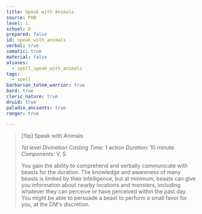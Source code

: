 ```yaml
---
title: Speak with Animals
source: PHB
level: 1
school: D
prepared: false
id: speak_with_animals
verbal: true
somatic: true
material: false
aliases:
  - spell_speak_with_animals
tags:
  - spell
barbarian_totem_warrior: true
bard: true
cleric_nature: true
druid: true
paladin_ancients: true
ranger: true

---
```

>[!tip] Speak with Animals
>
> *1st level Divination*
> *Casting Time:* 1 action
> *Duration:* 10 minute
> *Components:* V, S
>
>You gain the ability to comprehend and verbally communicate with beasts for the duration. The knowledge and awareness of many beasts is limited by their intelligence, but at minimum, beasts can give you information about nearby locations and monsters, including whatever they can perceive or have perceived within the past day. You might be able to persuade a beast to perform a small favor for you, at the DM's discretion.
>

